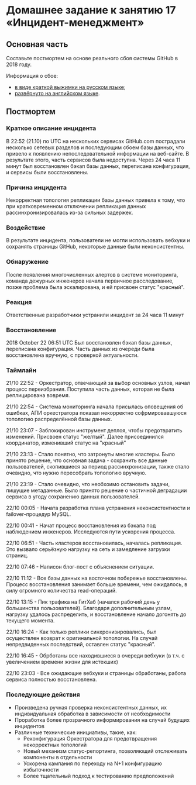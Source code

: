 # Домашнее задание к занятию 17 «Инцидент-менеджмент»

## Основная часть

Составьте постмортем на основе реального сбоя системы GitHub в 2018 году.

Информация о сбое: 

* [в виде краткой выжимки на русском языке](https://habr.com/ru/post/427301/);
* [развёрнуто на английском языке](https://github.blog/2018-10-30-oct21-post-incident-analysis/).

## Постмортем

### Краткое описание инцидента

В 22:52 (21.10) по UTC на нескольких сервисах GitHub.com пострадали несколько сетевых разделов и последующим сбоем базы данных, что привело к появлению непоследовательной информации на веб-сайте.
В результате этого, часть сервисов была недоступна.
Через 24 часа 11 минут был восстановлен бэкап базы данных, переписана конфигурация, и сервисы были восстановлены.

### Причина инцидента

Некорректная топология репликации базы данных привела к тому, что при кратковременном отключении репликация данных рассинхронизировалась из-за сильных задержек.

### Воздействие

В результате инцидента, пользователи не могли использовать вебхуки и сохранять страницы GitHub, некоторые данные были неконсистентны.

### Обнаружение

После появления многочисленных алертов в системе мониторинга, команда дежурных инженеров начала первичное расследование, позже проблема была эскалирована, и ей присвоен статус "красный".

### Реакция

Ответственные разработчики устранили инцидент за 24 часа 11 минут

### Восстановление

2018 October 22 06:51 UTC
Был восстановлен бэкап базы данных, переписана конфигурация. Часть данных из очереди была восстановлена вручную, с проверкой актуальности.

### Таймлайн

21/10 22:52 - Оркестратор, отвечающий за выбор основных узлов, начал процесс переизбрания. Поступила часть данных, которая не была реплицирована вовремя.

21/10 22:54 - Система мониторинга начала присылась оповещения об ошибках, АПИ оркестратора показал некорректно софрмировавшуюся топологию распределённой базы данных.

21/10 23:07 - Заблокирован инструмент деплоя, чтобы предотвратить изменений. Присвоен статус "желтый". Далее присоединился координатор, изменивший статус на "красный"

21/10 23:13 - Стало понятно, что затронуты многие кластеры. Было принято решение, что основная задача - сохранить все данные пользователей, скопившиеся за период рассинхронизации, также стало очевидно, что нужно пересобрать топологию вручную.

21/10 23:19 - Стало очевидно, что необхоимо остановить задачи, пишущие метаданные. Было принято решение о частичной деградации сервиса в угоду сохранению данных пользователей.

22/10 00:05 - Начата разработка плана устранения неконсистентности и failover-процедур MySQL.

22/10 00:41 - Начат процесс восстановления из бэкапа под наблюдением инженеров. Исследуются пути ускорения процесса.

22/10 06:51 - Часть кластеров восстановилась, началась репликация. Это вызвало серьёзную нагрузку на сеть и замедление загрузки страниц.

22/10 07:46 - Написон блог-пост с объяснением ситуации.

22/10 11:12 - Все базы данных на восточном побережье восстановлены. Процесс восстановления занимает больше времени, чем ожидалось, в силу огромного количества read-операций.

22/10 13:15 - Пик трафика на ГитХаб (начался рабочий день у большинства пользователей). Благодаря дополнительным узлам, нагрузку удалось распределить, и восстановление начало догонять до текущего момента.

22/10 16:24 - Как только реплики синхронизировались, был осуществлен возврат к оригинальной топологии. На случай непредвиденных последствий, оставлен статус "красный".

22/10 16:45 - Обрботаны все находившиеся в очереди вебхуки (в т.ч. с увеличением времени жизни для истекших)

22/10 23:03 - Все ожидающие вебхуки и страницы обработаны, работа сервиса полностью восстановлена.

### Последующие действия

* Произведена ручная проверка неконсистентных данных, их индивидуальная обработка в зависимости от необходимости
* Проработка более прозрачного информирования на случай будущих инцидентов
* Различные технические инициативы, такие, как:
  * Реконфигурация Оркестратора для предотвращения некорректных топологий
  * Новый механизм статус-репортинга, позволяющий отслеживать компоненты в отдельности
  * Ускорена кампания по переходу на N+1 конфигурацию избыточности
  * Более тщательный подход к тестированию предположений
